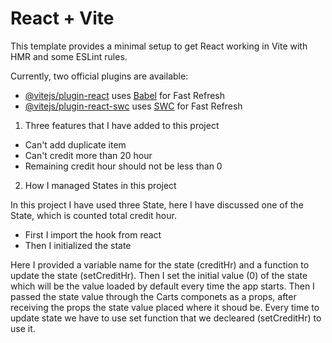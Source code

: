 # React + Vite

This template provides a minimal setup to get React working in Vite with HMR and some ESLint rules.

Currently, two official plugins are available:

- [@vitejs/plugin-react](https://github.com/vitejs/vite-plugin-react/blob/main/packages/plugin-react/README.md) uses [Babel](https://babeljs.io/) for Fast Refresh
- [@vitejs/plugin-react-swc](https://github.com/vitejs/vite-plugin-react-swc) uses [SWC](https://swc.rs/) for Fast Refresh



1. Three features that I have added to this project

- Can't add duplicate item
- Can't credit more than 20 hour
- Remaining credit hour should not be less than 0


2. How I managed States in this project

In this project I have used three State, here I have discussed one of the State, which is counted total credit hour.
- First I import the hook from react
- Then I initialized the state

Here I provided a variable name for the state (creditHr) and a function to update the state (setCreditHr). Then I set the initial value (0) of the state which will be the value loaded by default every time the app starts.
Then I passed the state value through the Carts componets as a props, after receiving the props the state value placed where it shoud be. Every time to update state we have to use set function that we  decleared (setCreditHr) to use it.


